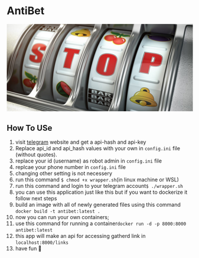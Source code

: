 # AntiBet
![stop](https://raw.githubusercontent.com/aminGhafoory/AntiBet/main/stop.jpeg?token=GHSAT0AAAAAABSTKY5OFEWUJQASROJW4NX4YSG6CJA)
## How To USe
1. visit [telegram](https://my.telegram.org/auth?to=apps) website and get a api-hash and api-key
2. Replace api_id and api_hash values with your own in `config.ini` file (without quotes).
3. replace your id (username) as robot admin in `config.ini` file
4. replcae your phone number in `config.ini` file
5. changing other setting is not necessery
6. run this command `$ chmod +x wrapper.sh`(in linux machine or WSL)
7. run this command and login to your  telegram account`$ ./wrapper.sh`
8. you can use this application just like this but if you want to dockerize it follow next steps
9. build an image with all of newly generated files using this command `docker build -t antibet:latest .`
10. now you can run your own containers;
11. use this command for running a container`docker run -d -p 8000:8000 antibet:latest`
12. this app will make an api for accessing gatherd link in `localhost:8000/links` 
13. have fun 🎈 
